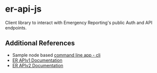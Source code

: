 # er-api-js

Client library to interact with Emergency Reporting's public Auth and API endpoints.

## Additional References
* Sample node based [command line app - cli](https://github.com/EmergencyReporting/er-api-cli)
* [ER APIv1 Documentation](https://api.emergencyreporting.com/V1/docs/index.html)
* [ER APIv2 Documentation](https://api.emergencyreporting.com/V2/documentation)
